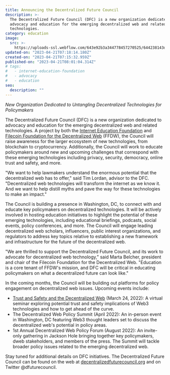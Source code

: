 ```yaml
---
title: Announcing the Decentralized Future Council
description: >-
  The Decentralized Future Council (DFC) is a new organization dedicated to
  advocacy and education for the emerging decentralized web and related
  technologies.
category: education
image:
  src: >-
    https://uploads-ssl.webflow.com/643e92b3a344778457270525/644238143db3a057d266cecd_1-dxorkqq-jlhbhjiqkehiig.png
updated-on: "2023-04-21T07:18:14.180Z"
created-on: "2023-04-21T07:15:32.959Z"
published-on: "2023-04-21T08:01:04.314Z"
# tags:
#   - internet-education-foundation
#   - advocacy
#   - education
seo:
  description: ""
---
```


_New Organization Dedicated to Untangling Decentralized Technologies for Policymakers_

The Decentralized Future Council (DFC) is a new organization dedicated to advocacy and education for the emerging decentralized web and related technologies. A project by both the [Internet Education Foundation](https://www.neted.org/) and [Filecoin Foundation for the Decentralized Web](/) (FFDW), the Council will raise awareness for the larger ecosystem of new technologies, from blockchain to cryptocurrency. Additionally, the Council will work to educate policymakers around new and upcoming challenges that correspond with these emerging technologies including privacy, security, democracy, online trust and safety, and more.

"We want to help lawmakers understand the enormous potential that the decentralized web has to offer," said Tim Lordan, advisor to the DFC. "Decentralized web technologies will transform the internet as we know it. And we want to help distill myths and pave the way for these technologies to make an impact."

The Council is building a presence in Washington, DC, to connect with and educate key policymakers on decentralized technologies. It will be actively involved in hosting education initiatives to highlight the potential of these emerging technologies, including educational briefings, podcasts, social events, policy conferences, and more. The Council will engage leading decentralized web scholars, influencers, public interest organizations, and regulators to address key topics relative to establishing a new framework and infrastructure for the future of the decentralized web.

"We are thrilled to support the Decentralized Future Council, and its work to advocate for decentralized web technology," said Marta Belcher, president and chair of the Filecoin Foundation for the Decentralized Web. "Education is a core tenant of FFDW's mission, and DFC will be critical in educating policymakers on what a decentralized future can look like."

In the coming months, the Council will be building out platforms for policy engagement on decentralized web issues. Upcoming events include:

- [Trust and Safety and the Decentralized Web](https://www.eventbrite.com/e/trust-and-safety-and-the-decentralized-web-tickets-272256896707) (March 24, 2022): A virtual seminar exploring potential trust and safety implications of Web3 technologies and how to get ahead of the curve.
- The Decentralized Web Policy Summit (April 2022): An in-person event in Washington, DC featuring Web3 thought leaders set to discuss the decentralized web's potential in policy areas.
- 1st Annual Decentralized Web Policy Forum (August 2022): An invite-only gathering in Jackson Hole bringing together key policymakers, dweb stakeholders, and members of the press. The Summit will tackle broader policy issues related to the emerging decentralized web.

Stay tuned for additional details on DFC initiatives. The Decentralized Future Council can be found on the web at [decentralizedfuturecouncil.org](http://www.decentralizedfuturecouncil.org/) and on Twitter @dfuturecouncil.
